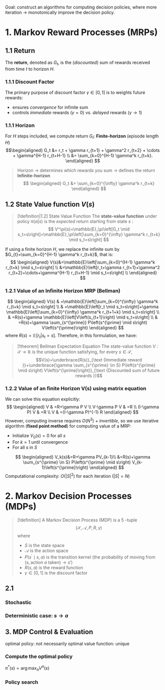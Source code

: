 Goal: construct an algorithms for computing decision policies, where more iteration $\to$ monotonically improve the decision policy.
# 1. Markov Reward Processes (MRPs)
## 1.1 Return
The **return**, denoted as $G_{t}$,  is the (*discounted*) sum of rewards received from time $t$ to horizon $H$.
### 1.1.1 Discount Factor
The primary purpose of discount factor $\gamma\in[0,1]$ is to weights future rewards:
- ensures *convergence* for infinite sum
- controls *immediate* rewards ($\gamma=0$) vs. *delayed* rewards ($\gamma \to 1$)
### 1.1.1 Horizon 
For $H$ steps included, we compute return $G_{t}$:
**Finite-horizon** (episode length $H$) 
$$\begin{aligned}
G_t &= r_t + \gamma r_{t+1} + \gamma^2 r_{t+2} + \cdots + \gamma^{H-1} r_{t+H-1} \\
    &= \sum_{k=0}^{H-1} \gamma^k r_{t+k}.
\end{aligned}
$$
> Horizon → determines which rewards you sum → defines the return
**Infinite-horizon**
$$
\begin{aligned}
G_t &= \sum_{k=0}^{\infty} \gamma^k r_{t+k}
\end{aligned}
$$
## 1.2 State Value function $V(s)$
>[!definition|1.2] State Value Function
>The **state-value function** under policy ${} \pi(a|s) {}$ is the *expected return* starting from state $s$ :
>$$
V^\pi(s)=\mathbb{E}_\pi\left[G_t \mid s_t=s\right]=\mathbb{E}_\pi\left[\sum_{k=0}^{\infty} \gamma^k r_{t+k} \mid s_t=s\right]
> $$


If using a finite horizon $H$, we replace the infinite sum by $G_{t}=\sum_{k=0}^{H-1} \gamma^k r_{t+k}$, that is:
$$
\begin{aligned}
V(s)&=\mathbb{E}\left[\sum_{k=0}^{H-1} \gamma^k r_{t+k} \mid s_t=s\right] \\
&=\mathbb{E}\left[r_t+\gamma r_{t+1}+\gamma^2 r_{t+2}+\cdots+\gamma^{H-1} r_{t+H-1} \mid s_t=s\right] \\
\end{aligned}
$$

### 1.2.1 Value of an Infinite Horizon MRP (Bellman)
$$
\begin{aligned}
V(s) & =\mathbb{E}\left[\sum_{k=0}^{\infty} \gamma^k r_{t+k} \mid s_t=s\right] \\
& =\mathbb{E}\left[r_t \mid s_t=s\right]+\gamma \mathbb{E}\left[\sum_{k=0}^{\infty} \gamma^k r_{t+1+k} \mid s_t=s\right] \\
& =R(s)+\gamma \mathbb{E}\left[V\left(s_{t+1}\right) \mid s_t=s\right] \\
& =R(s)+\gamma \sum_{s^{\prime}} P\left(s^{\prime} \mid s\right) V\left(s^{\prime}\right) 
\end{aligned}
$$
where $R(s)=\mathbb{E}[r_{t}|s_{t}=s]$. Therefore, in this formulation, we have:
>[!theorem] Bellman Expectation Equation
>The state-value function $V: \mathcal{S} \rightarrow \mathbb{R}$ is the unique function satisfying, for every $s \in \mathcal{S}$,
>$$V(s)=\underbrace{R(s)}_{\text {Immediate reward }}+\underbrace{\gamma \sum_{s^{\prime} \in S} P\left(s^{\prime} \mid s\right) V\left(s^{\prime}\right)}_{\text {Discounted sum of future rewards }}$$

### 1.2.2 Value of an finite Horizon V(s) using matrix equation
We can solve this equation explicitly:
$$
\begin{aligned}
V & =R+\gamma P V \\
V-\gamma P V & =R \\
(I-\gamma P) V & =R \\
V & =(I-\gamma P)^{-1} R
\end{aligned}
$$
However, computing inverse requires $O(N^3)$ + *invertible*, so we use iterative algorithm (**fixed point method**) for computing value of a MRP:

- Initialize $V_0(s)=0$ for all $s$
- For $k=1$ until convergence
- For all $s$ in $S$

$$
\begin{aligned}
V_k(s)&=R+\gamma PV_{k-1}\\
&=R(s)+\gamma \sum_{s^{\prime} \in S} P\left(s^{\prime} \mid s\right) V_{k-1}\left(s^{\prime}\right)
\end{aligned}
$$
Computational complexity: $O\left(|S|^2\right)$ for each iteration $(|S|=N)$

# 2. Markov Decision Processes (MDPs)
> [!definition]
> A Markov Decision Process (MDP) is a 5 -tuple
>$$
(\mathcal{S}, \mathcal{A}, P, R, \gamma)
>$$
>where
> - $S$ is the state space
> - $\mathcal{A}$ is the action space
> - $P\left(s^{\prime} \mid s, a\right)$ is the transition kernel (the probability of moving from $(s, \text{action }a \text{ taken})  \to s'$)
> - $R(s, a)$  is the reward function
> - $\gamma \in[0,1]$ is the discount factor

## 2.1



### Stochastic

### Deterministic case: $s \to a$


## 3. MDP Control & Evaluation 

optimal policy: not necessarily
optimal value function: unique
### Compute the optimal policy
$\pi^*(s)=\arg \max _\pi V^\pi(s)$
### Policy search

